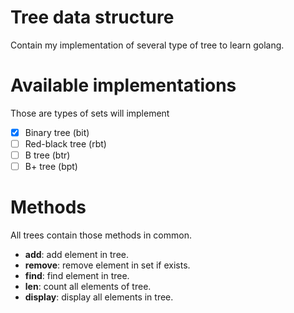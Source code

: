 # Tree data structure
Contain my implementation of several type of tree to learn golang.

# Available implementations 
Those are types of sets will implement
- [x] Binary tree (bit)
- [ ] Red-black tree (rbt)
- [ ] B tree (btr)
- [ ] B+ tree (bpt)

# Methods
All trees contain those methods in common.

- **add**: add element in tree.
- **remove**: remove element in set if exists.
- **find**: find element in tree.
- **len**: count all elements of tree.
- **display**: display all elements in tree.